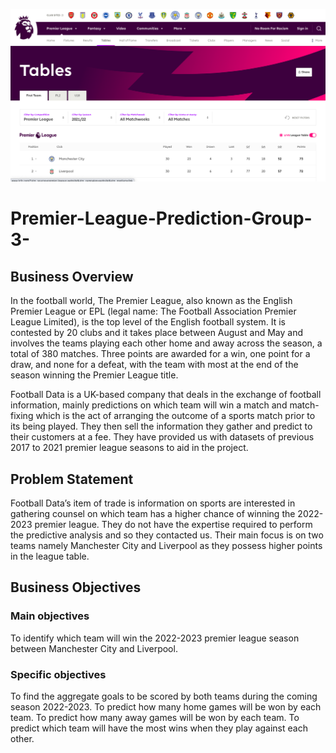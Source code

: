 ![My Portfolio](https://github.com/EstherOgutu/Premier-League-Prediction-Group-3-/blob/main/epl.png)


# Premier-League-Prediction-Group-3-
## Business Overview
In the football world, The Premier League, also known as the English Premier League or EPL (legal name: The Football Association Premier League Limited), is the top level of the English football system. It is contested by 20 clubs and it takes place between August and May and involves the teams playing each other home and away across the season, a total of 380 matches. Three points are awarded for a win, one point for a draw, and none for a defeat, with the team with most at the end of the season winning the Premier League title.

Football Data is a UK-based company that deals in the exchange of football information, mainly predictions on which team will win a match and match-fixing which is the act of arranging the outcome of a sports match prior to its being played. They then sell the information they gather and predict to their customers at a fee. They have provided us with datasets of previous 2017 to 2021 premier league seasons to aid in the project.

## Problem Statement
Football Data’s item of trade is information on sports are interested in gathering counsel on which team has a higher chance of winning the 2022-2023 premier league. They do not have the expertise required to perform the predictive analysis and so they contacted us. Their main focus is on two teams namely Manchester City and Liverpool as they possess higher points in the league table.

## Business Objectives

### Main objectives
To identify which team will win the 2022-2023 premier league season between Manchester City and Liverpool.

### Specific objectives
To find the aggregate goals to be scored by both teams during the coming season 2022-2023.
To predict how many home games will be won by each team.
To predict how many away games will be won by each team.
To predict which team will have the most wins when they play against each other.

